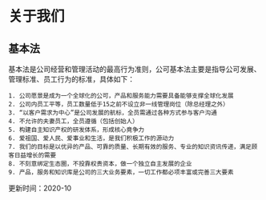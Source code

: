 # 关于我们

## 基本法

基本法是公司经营和管理活动的最高行为准则，公可基本法主要是指导公可发展、管理标准、员工行为的标准，具体如下：

```
1. 公司愿景是成为一个全球化的公可，产品和服务能力需要具备能够支撑全球化发展
2. 公司内员工平等，员工数量低于15之前不设立非一线管理岗位（除总经理之外）
3. “以客户需求为中心”是公司发展的航标，全员需通过各种方式参与客户沟通
4. 不允许的夫妻员工，全员遵循（包括创始人）
5. 构建自主知识产权的研发体系，形成核心竟争力
6. 爱祖国、爱人民、爱事业和生活，是我们积极工作的源动力
7. 我们的目标是以优异的产品、可靠的质量、长期有效的服务、专业的知识资讯传递，满足顾客日益增长的需要
8. 不刻意绑定生态圈，不投靠权贵资本，做一个独立自主发展的企业
9. 产品，服务和知识库是公司的三大业务要素，一切工作都必项丰富或完善三大要素
```

更新时间：2020-10
